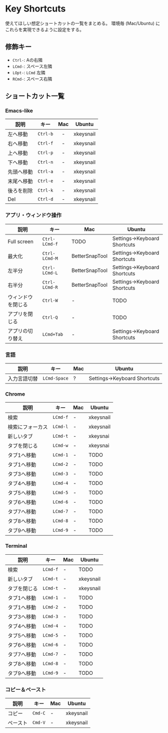 # Key Shortcuts

使えてほしい想定ショートカットの一覧をまとめる。
環境毎 (Mac/Ubuntu) にこれらを実現できるように設定をする。

## 修飾キー

- `Ctrl-`: Aの右隣
- `LCmd-`: スペース左隣
- `LOpt-`: `LCmd` 左隣
- `RCmd-`: スペース右隣

## ショートカット一覧

### Emacs-like

| 説明 | キー | Mac | Ubuntu |
|---|:---:|:---:|:---:|
|左へ移動 |`Ctrl-b`| - | xkeysnail |
|右へ移動 |`Ctrl-f`| - | xkeysnail |
|上へ移動 |`Ctrl-p`| - | xkeysnail |
|下へ移動 |`Ctrl-n`| - | xkeysnail |
|先頭へ移動|`Ctrl-a`| - | xkeysnail |
|末尾へ移動|`Ctrl-e`| - | xkeysnail |
|後ろを削除|`Ctrl-k`| - | xkeysnail |
| Del |`Ctrl-d`| - | xkeysnail |

### アプリ・ウィンドウ操作

| 説明 | キー | Mac | Ubuntu |
|---|---|---|---|
| Full screen | `Ctrl-LCmd-f` | TODO | Settings->Keyboard Shortcuts |
| 最大化 | `Ctrl-LCmd-M` | BetterSnapTool | Settings->Keyboard Shortcuts |
| 左半分 | `Ctrl-LCmd-L` | BetterSnapTool | Settings->Keyboard Shortcuts |
| 右半分 | `Ctrl-LCmd-R` | BetterSnapTool | Settings->Keyboard Shortcuts |
| ウィンドウを閉じる | `Ctrl-W` | - | TODO |
| アプリを閉じる | `Ctrl-Q` | - | TODO |
| アプリの切り替え | `LCmd+Tab` | - | Settings->Keyboard Shortcuts | 

### 言語

| 説明 | キー | Mac | Ubuntu |
|---|---|---|---|
| 入力言語切替 | `LCmd-Space` | ? | Settings->Keyboard Shortcuts |

### Chrome

| 説明 | キー | Mac | Ubuntu |
|---|---|---|---|
| 検索 |`LCmd-f`| - | xkeysnail |
| 検索にフォーカス |`LCmd-l`| - | xkeysnail |
| 新しいタブ |`LCmd-t`| - | xkeysnai |
| タブを閉じる |`LCmd-w`| - | xkeysnai |
| タブ1へ移動 |`LCmd-1`| - | TODO |
| タブ1へ移動 |`LCmd-2`| - | TODO |
| タブ3へ移動 |`LCmd-3`| - | TODO |
| タブ4へ移動 |`LCmd-4`| - | TODO |
| タブ5へ移動 |`LCmd-5`| - | TODO |
| タブ6へ移動 |`LCmd-6`| - | TODO |
| タブ7へ移動 |`LCmd-7`| - | TODO |
| タブ8へ移動 |`LCmd-8`| - | TODO |
| タブ9へ移動 |`LCmd-9`| - | TODO |

### Terminal

| 説明 | キー | Mac | Ubuntu |
|---|---|---|---|
| 検索 |`LCmd-f`| - | TODO |
| 新しいタブ |`LCmd-t`| - | xkeysnail |
| タブを閉じる |`LCmd-t`| - | xkeysnail |
| タブ1へ移動 |`LCmd-1`| - | TODO |
| タブ1へ移動 |`LCmd-2`| - | TODO |
| タブ3へ移動 |`LCmd-3`| - | TODO |
| タブ4へ移動 |`LCmd-4`| - | TODO |
| タブ5へ移動 |`LCmd-5`| - | TODO |
| タブ6へ移動 |`LCmd-6`| - | TODO |
| タブ7へ移動 |`LCmd-7`| - | TODO |
| タブ8へ移動 |`LCmd-8`| - | TODO |
| タブ9へ移動 |`LCmd-9`| - | TODO |


### コピー＆ペースト

| 説明 | キー | Mac | Ubuntu |
|---|---|---|---|
| コピー |`Cmd-C`| - | xkeysnail |
| ペースト |`Cmd-V`| - | xkeysnail |
